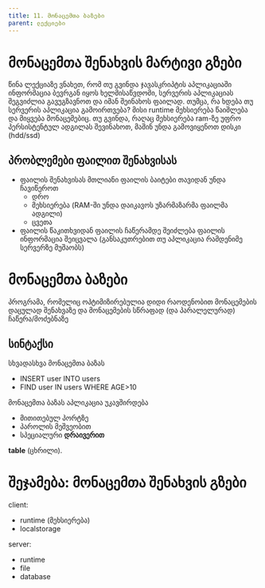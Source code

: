 ```yaml
---
title: 11. მონაცემთა ბაზები
parent: ლექციები
---
```


# მონაცემთა შენახვის მარტივი გზები
წინა ლექციაზე ვნახეთ, რომ თუ გვინდა ჯავასკრიპტის აპლიკაციაში ინფორმაცია ბევრგან იყოს ხელმისაწვდომი, სერვერის აპლიკაციას შეგვიძლია გავუგზავნოთ და იმან შეინახოს ფაილად. თუმცა, რა ხდება თუ სერვერის აპლიკაცია გამოირთვება? მისი runtime მეხსიერება წაიშლება და მიყვება მონაცემებიც. თუ გვინდა, რაღაც მეხსიერება ram-ზე უფრო პერსისტენტულ ადგილას შევინახოთ, მაშინ უნდა გამოვიყენოთ დისკი (hdd/ssd)


## პრობლემები ფაილით შენახვისას
- ფაილის შენახვისას მთლიანი ფაილის ბაიტები თავიდან უნდა ჩავიწეროთ
	+ დრო
	+ მეხსიერება (RAM-ში უნდა დაიკავოს უზარმაზარმა ფაილმა ადგილი)
	+ ცვეთა
- ფაილის წაკითხვიდან ფაილის ჩაწერამდე შეიძლება ფაილის ინფორმაცია შეიცვალა (განსაკუთრებით თუ აპლიკაცია რამდენიმე სერვერზე მუშაობს)



# მონაცემთა ბაზები
პროგრამა, რომელიც ოპტიმიზირებულია დიდი რაოდენობით მონაცემების დაცულად შენახვაზე და მონაცემების სწრაფად (და პარალელურად) ჩაწერა/მოძებნაზე

## სინტაქსი
სხვადასხვა მონაცემთა ბაზას 
+ INSERT user INTO users
+ FIND user IN users WHERE AGE>10

მონაცემთა ბაზას აპლიკაცია უკავშირდება
- მითითებულ პორტზე
- პაროლის მეშვეობით
- სპეციალური **დრაივერით**

**table** (ცხრილი). 



# შეჯამება: მონაცემთა შენახვის გზები

client:
- runtime (მეხსიერება)
- localstorage

server:
- runtime
- file
- database



